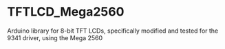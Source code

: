 # TFTLCD_Mega2560
Arduino library for 8-bit TFT LCDs, specifically modified and tested for the 9341 driver, using the Mega 2560
